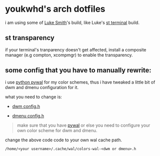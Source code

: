 # youkwhd's arch dotfiles

i am using some of [Luke Smith](https://github.com/lukesmithxyz)'s build, like Luke's [st terminal](https://github.com/lukesmithxyz/st) build.

## st transparency
if your terminal's tranparency doesn't get affected, install a composite manager (e.g compton, xcompmgr) to enable the transparency.

## some config that you have to manually rewrite:
i use [python pywal](https://github.com/dylanaraps/pywal) for my color schemes, thus i have tweaked a little bit of dwm and dmenu configuration for it.

what you need to change is:

* [dwm config.h](https://github.com/youkwhd/dotfiles/blob/master/.config/suckless/dwm/config.h#L11)

* [dmenu config.h](https://github.com/youkwhd/dotfiles/blob/master/.config/suckless/dmenu/config.h#L11)

> make sure that you have [pywal](https://github.com/dylanaraps/pywal) or else you need to configure your own color scheme for dwm and dmenu.  

change the above code code to your own wal cache path.

`/home/<your username>/.cache/wal/colors-wal-<dwm or dmenu>.h`